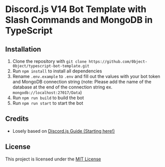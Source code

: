 # Discord.js V14 Bot Template with Slash Commands and MongoDB in TypeScript

## Installation

1. Clone the repository with `git clone https://github.com/0bject-0bject/typescript-bot-template.git`
2. Run `npm install` to install all dependencies
3. Rename `.env.example` to `.env` and fill out the values with your bot token and MongoDB connection string (note: Please add the name of the database at the end of the connection string ex. `mongodb://localhost:27017/Data`)
4. Run `npm run build` to build the bot
5. Run `npm run start` to start the bot

## Credits

- Losely based on [Discord.js Guide (Starting here!)](https://discordjs.guide/creating-your-bot/command-handling.html#loading-command-files)

## License

This project is licensed under the [MIT License](https://github.com/0bject-0bject/typescript-bot-template/blob/main/LICENSE)